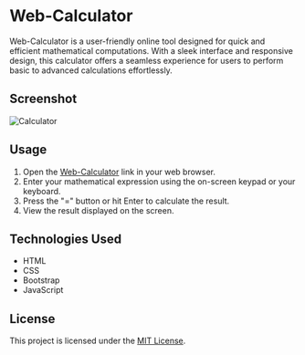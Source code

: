 # Web-Calculator
Web-Calculator is a user-friendly online tool designed for quick and efficient mathematical computations. With a sleek interface and responsive design, this calculator offers a seamless experience for users to perform basic to advanced calculations effortlessly. 

## Screenshot
![Calculator](https://github.com/Sumit-repo/Web-Calculator/assets/52080842/0e2a8543-80a0-4a28-90e8-edbe31680520)


## Usage

1. Open the [Web-Calculator](https://sumit-repo.github.io/Web-Calculator/) link in your web browser.
2. Enter your mathematical expression using the on-screen keypad or your keyboard.
3. Press the "=" button or hit Enter to calculate the result.
4. View the result displayed on the screen.

## Technologies Used

- HTML
- CSS
- Bootstrap
- JavaScript
  
## License

This project is licensed under the [MIT License](LICENSE.md).
